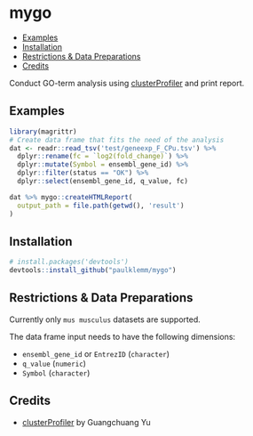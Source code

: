 # mygo

<!-- TOC depthFrom:2 -->

- [Examples](#examples)
- [Installation](#installation)
- [Restrictions & Data Preparations](#restrictions--data-preparations)
- [Credits](#credits)

<!-- /TOC -->

Conduct GO-term analysis using [clusterProfiler](https://guangchuangyu.github.io/software/clusterProfiler/) and print report.

## Examples

```R
library(magrittr)
# Create data frame that fits the need of the analysis
dat <- readr::read_tsv('test/geneexp_F_CPu.tsv') %>%
  dplyr::rename(fc = `log2(fold_change)`) %>%
  dplyr::mutate(Symbol = ensembl_gene_id) %>%
  dplyr::filter(status == "OK") %>%
  dplyr::select(ensembl_gene_id, q_value, fc)

dat %>% mygo::createHTMLReport(
  output_path = file.path(getwd(), 'result')
)
```

## Installation

```r
# install.packages('devtools')
devtools::install_github("paulklemm/mygo")
```

## Restrictions & Data Preparations

Currently only `mus musculus` datasets are supported.

The data frame input needs to have the following dimensions:

- `ensembl_gene_id` or `EntrezID` (`character`)
- `q_value` (`numeric`)
- `Symbol` (`character`)

## Credits

- [clusterProfiler](https://guangchuangyu.github.io/software/clusterProfiler/) by Guangchuang Yu
